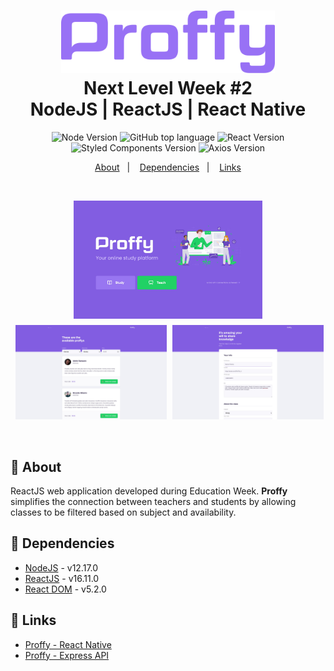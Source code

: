 <h1 align="center">
    <img alt="Proffy" src=".github/logo.svg" height="100px" />
    <br>Next Level Week #2<br/>
    NodeJS | ReactJS | React Native
</h1>

<p align="center">
  <img alt="Node Version" src="https://img.shields.io/badge/node-~12.17.0-87c001?style=for-the-badge&logo=node.js">

  <img alt="GitHub top language" src="https://img.shields.io/github/languages/top/marina-ferreira/proffy-web?style=for-the-badge&color=yellow&logo=javascript">

  <img alt="React Version" src="https://img.shields.io/badge/dynamic/json?color=01daff&url=https://raw.githubusercontent.com/marina-ferreira/proffy-web/master/package.json&query=$.dependencies.react&label=react&logo=react&style=for-the-badge">

  <br />

  <img alt="Styled Components Version" src="https://img.shields.io/badge/dynamic/json?color=de7aca&url=https://raw.githubusercontent.com/marina-ferreira/proffy-web/master/package.json&query=$.dependencies['styled-components']&label=styled-components&logo=styled-components&style=for-the-badge">

  <img alt="Axios Version" src="https://img.shields.io/badge/dynamic/json?color=blueviolet&url=https://raw.githubusercontent.com/marina-ferreira/proffy-mobile/master/package.json&query=$.dependencies.axios&label=axios&logo=axios&style=for-the-badge">

</p>

<p align="center">
  <a href="#bookmark-about">About</a>&nbsp;&nbsp;&nbsp;|&nbsp;&nbsp;&nbsp;
  <a href="#rocket-dependencies">Dependencies</a>&nbsp;&nbsp;&nbsp;|&nbsp;&nbsp;&nbsp;
  <a href="#link-links">Links</a>
</p>
<br />

<p align="center">
  <img alt="Proffy Landing Page" align="center" width="60%" src="./.github/landing.jpg" style="margin: 0 5px 10px" />
  <img alt="Proffy Study Page" width="48%" src="./.github/study.jpg" style="margin: 0 5px" />
  <img alt="Proffy Teach Page" width="48%" src="./.github/teach.jpg" />
</p>
<br />

## :bookmark: About

ReactJS web application developed during Education Week. **Proffy** simplifies the connection between
teachers and students by allowing classes to be filtered based on subject and
availability.

## :floppy_disk: Dependencies

-  [NodeJS](https://nodejs.org/en/) - v12.17.0
-  [ReactJS](https://reactjs.org/) - v16.11.0
-  [React DOM](https://reactjs.org/) - v5.2.0

## :link: Links

- [Proffy - React Native](https://github.com/marina-ferreira/proffy-mobile)
- [Proffy - Express API](https://github.com/marina-ferreira/proffy-api)
